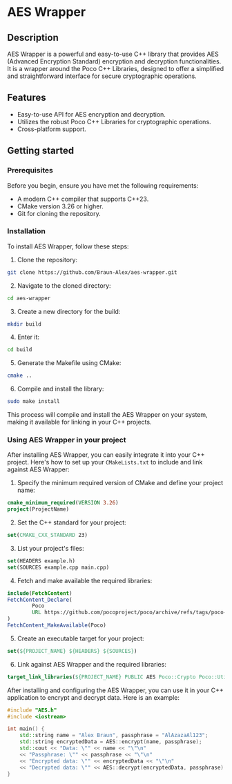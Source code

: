 # AES Wrapper

## Description

AES Wrapper is a powerful and easy-to-use C++ library that provides AES (Advanced Encryption Standard) encryption and decryption functionalities. It is a wrapper around the Poco C++ Libraries, designed to offer a simplified and straightforward interface for secure cryptographic operations.

## Features

- Easy-to-use API for AES encryption and decryption.
- Utilizes the robust Poco C++ Libraries for cryptographic operations.
- Cross-platform support.

## Getting started

### Prerequisites

Before you begin, ensure you have met the following requirements:

- A modern C++ compiler that supports C++23.
- CMake version 3.26 or higher.
- Git for cloning the repository.

### Installation

To install AES Wrapper, follow these steps:

1. Clone the repository:

```bash
git clone https://github.com/Braun-Alex/aes-wrapper.git
```

2. Navigate to the cloned directory:
```bash
cd aes-wrapper
```

3. Create a new directory for the build:
```bash
mkdir build
```

4. Enter it:
```bash
cd build
```

5. Generate the Makefile using CMake:
```bash
cmake ..
```

6. Compile and install the library:
```bash
sudo make install
```

This process will compile and install the AES Wrapper on your system, making it available for linking in your C++ projects.

### Using AES Wrapper in your project

After installing AES Wrapper, you can easily integrate it into your C++ project.
Here's how to set up your `CMakeLists.txt` to include and link against AES Wrapper:

1. Specify the minimum required version of CMake and define your project name:
```cmake
cmake_minimum_required(VERSION 3.26)
project(ProjectName)
```

2. Set the C++ standard for your project:
```cmake
set(CMAKE_CXX_STANDARD 23)
```

3. List your project's files:
```cmake
set(HEADERS example.h)
set(SOURCES example.cpp main.cpp)
```

4. Fetch and make available the required libraries:
```cmake
include(FetchContent)
FetchContent_Declare(
        Poco
        URL https://github.com/pocoproject/poco/archive/refs/tags/poco-1.12.5-release.zip
)
FetchContent_MakeAvailable(Poco)
```

5. Create an executable target for your project:
```cmake
set(${PROJECT_NAME} ${HEADERS} ${SOURCES})
```

6. Link against AES Wrapper and the required libraries:
```cmake
target_link_libraries(${PROJECT_NAME} PUBLIC AES Poco::Crypto Poco::Util)
```

After installing and configuring the AES Wrapper, you can use it in your C++ application to encrypt and decrypt data. Here is an example:
```c++
#include "AES.h"
#include <iostream>

int main() {
    std::string name = "Alex Braun", passphrase = "AlAzazaAl123";
    std::string encryptedData = AES::encrypt(name, passphrase);
    std::cout << "Data: \"" << name << "\"\n"
    << "Passphrase: \"" << passphrase << "\"\n"
    << "Encrypted data: \"" << encryptedData << "\"\n"
    << "Decrypted data: \"" << AES::decrypt(encryptedData, passphrase) << "\"";
}
```
